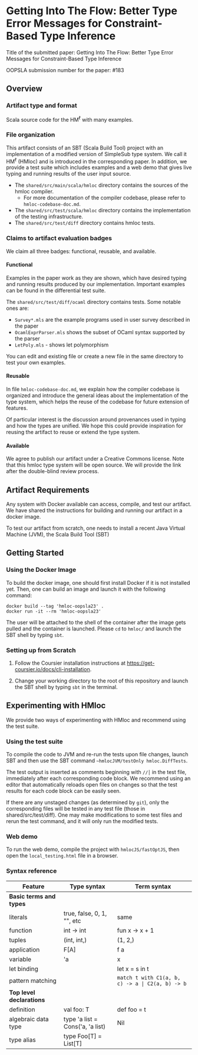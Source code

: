 # Getting Into The Flow: Better Type Error Messages for Constraint-Based Type Inference

Title of the submitted paper: Getting Into The Flow: Better Type Error Messages for Constraint-Based Type Inference

OOPSLA submission number for the paper: #183

## Overview

### Artifact type and format

Scala source code for the HM<sup>ℓ</sup> with many examples.

### File organization

This artifact consists of an SBT (Scala Build Tool) project with an implementation of
a modified version of SimpleSub type system. We call it  HM<sup>ℓ</sup> (HMloc) and is
introduced in the corresponding paper. In addition, we provide a test suite which
includes examples and a web demo that gives live typing and running results
of the user input source.

- The `shared/src/main/scala/hmloc` directory contains the sources of the hmloc compiler.
  - For more documentation of the compiler codebase, please refer to `hmloc-codebase-doc.md`.
- The `shared/src/test/scala/hmloc` directory contains the implementation of the testing infrastructure.
- The `shared/src/test/diff` directory contains hmloc tests.

### Claims to artifact evaluation badges

We claim all three badges: functional, reusable, and available.

#### Functional

Examples in the paper work as they are shown, which have
desired typing and running results produced by our implementation.
Important examples can be found in the differential test suite.

The `shared/src/test/diff/ocaml` directory contains tests. Some notable ones are:
  - `Survey*.mls` are the example programs used in user survey described in the paper
  - `OcamlExprParser.mls` shows the subset of OCaml syntax supported by the parser
  - `LetPoly.mls` - shows let polymorphism
  
You can edit and existing file or create a new file in the same directory to test
your own examples.

#### Reusable

In file `hmloc-codebase-doc.md`,
we explain how the compiler codebase is organized and introduce the general ideas
about the implementation of the type system, which helps the reuse of the codebase for
future extension of features.

Of particular interest is the discussion around provenances used in typing and how
the types are unified. We hope this could provide inspiration for reusing the
artifact to reuse or extend the type system.

#### Available

We agree to publish our artifact under a Creative Commons license.
Note that this hmloc type system will be open source.
We will provide the link after the double-blind review process.

## Artifact Requirements

Any system with Docker available can access, compile, and test our artifact.
We have shared the instructions for building and running our artifact in a
docker image.

To test our artifact from scratch, one needs to install
a recent Java Virtual Machine (JVM), the Scala Build Tool (SBT)

## Getting Started

### Using the Docker Image

To build the docker image, one should first install Docker if it is not installed yet.
Then, one can build an image and launch it with the following command:

```
docker build --tag 'hmloc-oopsla23' .
docker run -it --rm 'hmloc-oopsla23'
```

The user will be attached to the shell of the container after the image gets pulled and the container is launched.
Please `cd` to `hmloc/` and launch the SBT shell by typing `sbt`.

### Setting up from Scratch

1. Follow the Coursier installation instructions at https://get-coursier.io/docs/cli-installation.

2. Change your working directory to the root of this repository and
   launch the SBT shell by typing `sbt` in the terminal.

## Experimenting with HMloc

We provide two ways of experimenting with HMloc and recommend using the test
suite.

### Using the test suite

To compile the code to JVM and re-run the tests upon file changes,
launch SBT and then use the SBT command `~hmlocJVM/testOnly hmloc.DiffTests`.

The test output is inserted as comments beginning with `//│` in the test file,
immediately after each corresponding code block.
We recommend using an editor that automatically reloads open files on changes
so that the test results for each code block can be easily seen.

If there are any unstaged changes (as determined by `git`),
only the corresponding files will be tested in any test file (those in shared/src/test/diff).
One may make modifications to some test files and rerun the test command,
and it will only run the modified tests.

### Web demo

To run the web demo, compile the project with `hmlocJS/fastOptJS`, 
then open the `local_testing.html` file in a browser.

### Syntax reference

| **Feature** | **Type syntax** | **Term syntax** |
| -- | -- | -- |
| **Basic terms and types** | | |
| literals | true, false, 0, 1, "", etc | same |
| function | int -> int | fun x -> x + 1 |
| tuples | (int, int,) | (1, 2,) |
| application | F[A] | f a |
| variable | 'a | x |
| let binding | | let x = s in t |
| pattern matching | | `match t with C1(a, b, c) -> a \| C2(a, b) -> b` |
| **Top level declarations** | | |
| definition | val foo: T | def foo = t |
| algebraic data type | type 'a list = Cons('a, 'a list) | Nil | Cons(1, Nil) |
| type alias | type Foo[T] = List[T] | |
